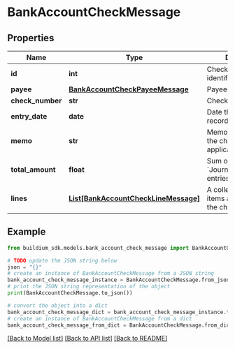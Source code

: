 # BankAccountCheckMessage


## Properties

Name | Type | Description | Notes
------------ | ------------- | ------------- | -------------
**id** | **int** | Check unique identifier. | [optional] 
**payee** | [**BankAccountCheckPayeeMessage**](BankAccountCheckPayeeMessage.md) | Payee of the check. | [optional] 
**check_number** | **str** | Check number. | [optional] 
**entry_date** | **date** | Date the check was recorded. | [optional] 
**memo** | **str** | Memo associated with the check, if applicable. | [optional] 
**total_amount** | **float** | Sum of all &#x60;Journal.Lines.Amount&#x60; entries in the check. | [optional] 
**lines** | [**List[BankAccountCheckLineMessage]**](BankAccountCheckLineMessage.md) | A collection of line items associated with the check. | [optional] 

## Example

```python
from buildium_sdk.models.bank_account_check_message import BankAccountCheckMessage

# TODO update the JSON string below
json = "{}"
# create an instance of BankAccountCheckMessage from a JSON string
bank_account_check_message_instance = BankAccountCheckMessage.from_json(json)
# print the JSON string representation of the object
print(BankAccountCheckMessage.to_json())

# convert the object into a dict
bank_account_check_message_dict = bank_account_check_message_instance.to_dict()
# create an instance of BankAccountCheckMessage from a dict
bank_account_check_message_from_dict = BankAccountCheckMessage.from_dict(bank_account_check_message_dict)
```
[[Back to Model list]](../README.md#documentation-for-models) [[Back to API list]](../README.md#documentation-for-api-endpoints) [[Back to README]](../README.md)



